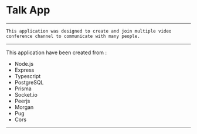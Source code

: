 # Talk App

---

    This application was designed to create and join multiple video conference channel to communicate with many people.

--- 

This application have been created from :
  * Node.js 
  * Express
  * Typescript
  * PostgreSQL
  * Prisma
  * Socket.io
  * Peerjs
  * Morgan
  * Pug
  * Cors


---
